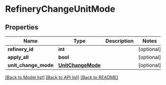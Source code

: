 # RefineryChangeUnitMode

## Properties
Name | Type | Description | Notes
------------ | ------------- | ------------- | -------------
**refinery_id** | **int** |  | [optional] 
**apply_all** | **bool** |  | [optional] 
**unit_change_mode** | [**UnitChangeMode**](UnitChangeMode.md) |  | [optional] 

[[Back to Model list]](../README.md#documentation-for-models) [[Back to API list]](../README.md#documentation-for-api-endpoints) [[Back to README]](../README.md)

